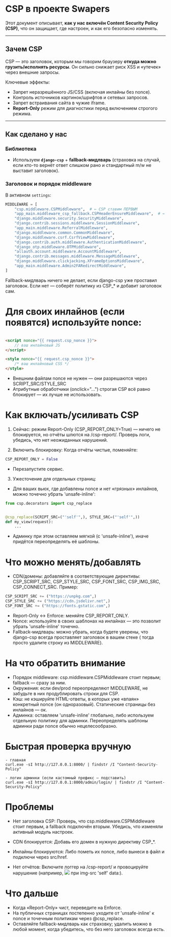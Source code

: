 # CSP в проекте Swapers

Этот документ описывает, **как у нас включён Content Security Policy (CSP)**, что он защищает, где настроен, и как его
безопасно изменять.

---

## Зачем CSP

CSP — это заголовок, которым мы говорим браузеру **откуда можно грузить/исполнять ресурсы**. Он сильно снижает риск XSS
и «утечек» через внешние запросы.

Ключевые эффекты:

- Запрет неразрешённого JS/CSS (включая инлайны без nonce).
- Контроль источников картинок/шрифтов и сетевых запросов.
- Запрет встраивания сайта в чужие iframe.
- **Report-Only** режим для диагностики перед включением строгого режима.

---

## Как сделано у нас

### Библиотека

- Используем **`django-csp`** + **fallback-мидлварь** (страховка на случай, если кто-то вернёт ответ слишком рано и
  стандартный m/w не выставит заголовок).

### Заголовок и порядок middleware

В активном `settings`:

```python
MIDDLEWARE = [
    "csp.middleware.CSPMiddleware",  # ← CSP ставим ПЕРВЫМ
    "app_main.middleware_csp_fallback.CSPHeaderEnsureMiddleware",  # ← страховка
    "django.middleware.security.SecurityMiddleware",
    "django.contrib.sessions.middleware.SessionMiddleware",
    "app_main.middleware.ReferralMiddleware",
    "django.middleware.common.CommonMiddleware",
    "django.middleware.csrf.CsrfViewMiddleware",
    "django.contrib.auth.middleware.AuthenticationMiddleware",
    "django_otp.middleware.OTPMiddleware",
    "allauth.account.middleware.AccountMiddleware",
    "django.contrib.messages.middleware.MessageMiddleware",
    "django.middleware.clickjacking.XFrameOptionsMiddleware",
    "app_main.middleware.Admin2FARedirectMiddleware",
]
```

Fallback-мидлварь ничего не делает, если django-csp уже проставил заголовок. Если нет — соберёт политику из CSP_* и
добавит заголовок сам.

# Для своих инлайнов (если появятся) используйте nonce:

```html

<script nonce="{{ request.csp_nonce }}">
    // ваш инлайновый JS
</script>

<style nonce="{{ request.csp_nonce }}">
    /* ваш инлайновый CSS */
</style>
```

- Внешним файлам nonce не нужен — они разрешаются через SCRIPT_SRC/STYLE_SRC
- Атрибутные обработчики (onclick="...") строгая CSP всё равно блокирует — их лучше не использовать.

# Как включать/усиливать CSP

1. Сейчас: режим Report-Only (CSP_REPORT_ONLY=True) — ничего не блокируется, но отчёты шлются на /csp-report/.
   Проверь логи, убедись, что нет неожиданных нарушений.

2. Включить блокировку: Когда отчёты чистые, поменяйте:

```python
CSP_REPORT_ONLY = False
```

- Перезапустите сервис.

3. Ужесточение для отдельных страниц:

- Для ваших вьюх, где добавлены nonce и нет «грязных» инлайнов, можно точечно убрать 'unsafe-inline':

```python
from csp.decorators import csp_replace


@csp_replace(SCRIPT_SRC=("'self'",), STYLE_SRC=("'self'",))
def my_view(request):
    ...
```

- Админку при этом оставляем мягкой (с 'unsafe-inline'), иначе придётся переопределять её шаблоны.

# Что можно менять/добавлять

- CDN/домены: добавляйте в соответствующие директивы:
  CSP_SCRIPT_SRC, CSP_STYLE_SRC, CSP_FONT_SRC, CSP_IMG_SRC, CSP_CONNECT_SRC.
  Пример:

```python
CSP_SCRIPT_SRC += ("https://unpkg.com",)
CSP_STYLE_SRC += ("https://cdn.jsdelivr.net",)
CSP_FONT_SRC += ("https://fonts.gstatic.com",)
```

- Report-Only ↔ Enforce: меняйте CSP_REPORT_ONLY.
- Nonce: используйте в своих шаблонах на инлайнах — это позволит убрать 'unsafe-inline' точечно.
- Fallback-мидлварь: можно убрать, когда будете уверены, что django-csp всегда проставляет заголовок в вашем стеке (
  тогда просто удалите строку из MIDDLEWARE).

# На что обратить внимание

- Порядок middleware: csp.middleware.CSPMiddleware стоит первым; fallback — сразу за ним.
- Окружения: если dev/prod переопределяют MIDDLEWARE, не забудьте в них продублировать строки для CSP.
- Кэш: не кэшируйте HTML-ответы, в которых уже «впаян» конкретный nonce (он одноразовый). Статические страницы без
  инлайнов — ок.
- Админка: оставляем 'unsafe-inline' глобально, либо используем отдельную политику для админки. Переопределять шаблоны
  админки ради nonce обычно нецелесообразно.

# Быстрая проверка вручную

```terminaloutput
- главная
curl.exe -sI http://127.0.0.1:8000/ | findstr /I "Content-Security-Policy"

- логин админки (если кастомный префикс — подставить)
curl.exe -sI http://127.0.0.1:8000/admin/login/ | findstr /I "Content-Security-Policy"
```

# Проблемы

- Нет заголовка CSP:
  Проверь, что csp.middleware.CSPMiddleware стоит первым, а fallback подключён вторым. Убедись, что изменяли активный
  модуль настроек.

- CDN блокируется:
  Добавь его домен в нужную директиву CSP_*.

- Инлайны блокируются:
  Либо пометь их nonce, либо вынеси в файл и подключи через src/href.

- Нет отчётов:
  Включите логгер на /csp-report/ и провоцируйте нарушение (например, <img src="https://example.com/x.png"> при
  img-src 'self' data:).

# Что дальше
- Когда «Report-Only» чист, переведите на Enforce.
- На публичных страницах постепенно уходите от 'unsafe-inline' к nonce и точечным политикам через @csp_replace.
- Оставляйте fallback-мидлварь как страховку; удалить можно в любой момент, когда убедитесь, что без него заголовок всегда есть.

